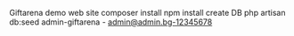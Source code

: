 Giftarena demo web site
composer install
npm install
create DB
php artisan db:seed
admin-giftarena - admin@admin.bg-12345678
